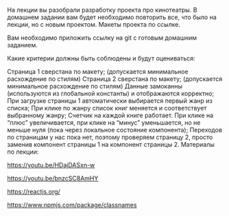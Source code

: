 На лекции вы разобрали разработку проекта про кинотеатры. В домашнем задании вам будет необходимо повторить все, что было на лекции, но с новым проектом. Макеты проекта по ссылке.

Вам необходимо приложить ссылку на git с готовым домашним заданием.

Какие критерии должны быть соблюдены и будут оцениваться:

Страница 1 сверстана по макету; (допускается минимальное расхождение по стилям)
Страница 2 сверстана по макету; (допускается минимальное расхождение по стилям)
Данные замоканны (используются из глобальной константы) и отображаются корректно;
При загрузке страницы 1 автоматически выбирается первый жанр из списка;
При клике по жанру список книг меняется и соответствует выбранному жанру;
Счетчик на каждой книге работает. При клике на “плюс” увеличивается, при клике на “минус” уменьшается, но не меньше нуля (пока через локальное состояние компонента);
Переходов по страницам у нас пока нет, поэтому проверяем страницу 2, просто заменив компонент страницы 1 на компонент страницы 2.
Материалы по лекции:

https://youtu.be/HDajDASxn-w

https://youtu.be/bnzcSC8AmHY

https://reactjs.org/

https://www.npmjs.com/package/classnames
